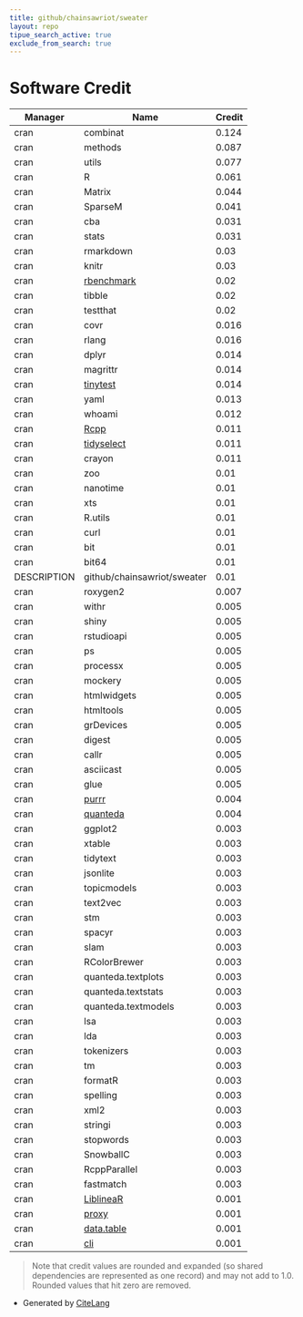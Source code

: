 ```yaml
---
title: github/chainsawriot/sweater
layout: repo
tipue_search_active: true
exclude_from_search: true
---
```

# Software Credit

|Manager|Name|Credit|
|-------|----|------|
|cran|combinat|0.124|
|cran|methods|0.087|
|cran|utils|0.077|
|cran|R|0.061|
|cran|Matrix|0.044|
|cran|SparseM|0.041|
|cran|cba|0.031|
|cran|stats|0.031|
|cran|rmarkdown|0.03|
|cran|knitr|0.03|
|cran|[rbenchmark](http://rbenchmark.googlecode.com)|0.02|
|cran|tibble|0.02|
|cran|testthat|0.02|
|cran|covr|0.016|
|cran|rlang|0.016|
|cran|dplyr|0.014|
|cran|magrittr|0.014|
|cran|[tinytest](https://github.com/markvanderloo/tinytest)|0.014|
|cran|yaml|0.013|
|cran|whoami|0.012|
|cran|[Rcpp](http://www.rcpp.org)|0.011|
|cran|[tidyselect](https://tidyselect.r-lib.org)|0.011|
|cran|crayon|0.011|
|cran|zoo|0.01|
|cran|nanotime|0.01|
|cran|xts|0.01|
|cran|R.utils|0.01|
|cran|curl|0.01|
|cran|bit|0.01|
|cran|bit64|0.01|
|DESCRIPTION|github/chainsawriot/sweater|0.01|
|cran|roxygen2|0.007|
|cran|withr|0.005|
|cran|shiny|0.005|
|cran|rstudioapi|0.005|
|cran|ps|0.005|
|cran|processx|0.005|
|cran|mockery|0.005|
|cran|htmlwidgets|0.005|
|cran|htmltools|0.005|
|cran|grDevices|0.005|
|cran|digest|0.005|
|cran|callr|0.005|
|cran|asciicast|0.005|
|cran|glue|0.005|
|cran|[purrr](http://purrr.tidyverse.org)|0.004|
|cran|[quanteda](https://quanteda.io)|0.004|
|cran|ggplot2|0.003|
|cran|xtable|0.003|
|cran|tidytext|0.003|
|cran|jsonlite|0.003|
|cran|topicmodels|0.003|
|cran|text2vec|0.003|
|cran|stm|0.003|
|cran|spacyr|0.003|
|cran|slam|0.003|
|cran|RColorBrewer|0.003|
|cran|quanteda.textplots|0.003|
|cran|quanteda.textstats|0.003|
|cran|quanteda.textmodels|0.003|
|cran|lsa|0.003|
|cran|lda|0.003|
|cran|tokenizers|0.003|
|cran|tm|0.003|
|cran|formatR|0.003|
|cran|spelling|0.003|
|cran|xml2|0.003|
|cran|stringi|0.003|
|cran|stopwords|0.003|
|cran|SnowballC|0.003|
|cran|RcppParallel|0.003|
|cran|fastmatch|0.003|
|cran|[LiblineaR](<https://www.dnalytics.com/software/liblinear/>)|0.001|
|cran|[proxy](NA)|0.001|
|cran|[data.table](https://r-datatable.com)|0.001|
|cran|[cli](https://cli.r-lib.org)|0.001|


> Note that credit values are rounded and expanded (so shared dependencies are represented as one record) and may not add to 1.0. Rounded values that hit zero are removed.


- Generated by [CiteLang](https://github.com/vsoch/citelang)
